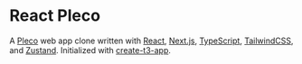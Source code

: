 # React Pleco

A [Pleco](https://pleco.com) web app clone written with [React](https://react.dev), [Next.js](https://nextjs.org), [TypeScript](https://typescriptlang.org), [TailwindCSS](https://tailwindcss.com), and [Zustand](https://github.com/pmndrs/zustand). Initialized with [create-t3-app](https://create.t3.gg).

